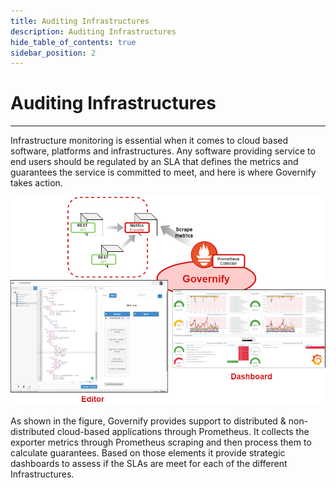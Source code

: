 ```yaml
---
title: Auditing Infrastructures
description: Auditing Infrastructures
hide_table_of_contents: true
sidebar_position: 2
---
```


# Auditing Infrastructures
---

Infrastructure monitoring is essential when it comes to cloud based software, platforms and infrastructures. Any software providing service to end users should be regulated by an SLA that defines the metrics and guarantees the service is committed to meet, and here is where Governify takes action.

![Governify usage for auditing infrastructures](/img/use-cases/gov-auditing-infrastructure-overview.png)

As shown in the figure, Governify provides support to distributed & non-distributed cloud-based applications through Prometheus. It collects the exporter metrics through Prometheus scraping and then process them to calculate guarantees.  Based on those elements it provide strategic dashboards to assess if the SLAs are meet for each of the different Infrastructures.